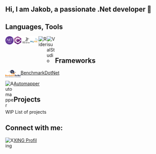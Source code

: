 ## Hi, I am Jakob, a passionate .Net developer :wave:

## Languages, Tools

<img align="left" alt=".Net" width="26px" src="https://raw.githubusercontent.com/devicons/devicon/master/icons/dotnetcore/dotnetcore-original.svg"/>
<img align="left" alt="C#" width="26px" src="https://raw.githubusercontent.com/devicons/devicon/master/icons/csharp/csharp-original.svg"/>

<img align="left" alt="MicrosoftSQL" width="26px" src="https://raw.githubusercontent.com/devicons/devicon/master/icons/microsoftsqlserver/microsoftsqlserver-plain-wordmark.svg"/>
<img align="left" alt="MySQL" width="26px" src="https://raw.githubusercontent.com/devicons/devicon/master/icons/mysql/mysql-original-wordmark.svg"/>


<img align="left" alt="Rider" width="26px" src="https://cdn.jsdelivr.net/npm/simple-icons@v6/icons/rider.svg"/>
<img align="left" alt="VisualStudio" width="26px" src="https://cdn.jsdelivr.net/npm/simple-icons@v6/icons/visualstudio.svg"/>

<br>
<br>

## Frameworks

[BenchmarkDotNet] <img align="left" alt="BenchmarkDotNet" width="48px" src="https://raw.githubusercontent.com/dotnet/benchmarkdotnet/master/docs/logo/logo.svg"/>
<br>
<br>
[Automapper] <img align="left" alt="Automapper" width="26px" src="https://raw.githubusercontent.com/automapper/automapper/master/icon.png"/>

## Projects

WIP List of projects

## Connect with me:

[<img align="left" alt="Xing" width="26px" src="https://cdn.jsdelivr.net/npm/simple-icons@v6/icons/xing.svg"/>][XING Profil] [XING Profil]


[XING Profil]:https://www.xing.com/profile/Jakob_Taulin
[BenchmarkDotNet]:https//github.com/dotnet/benchmarkdotnet
[Automapper]:https//github.com/automapper/automapper
